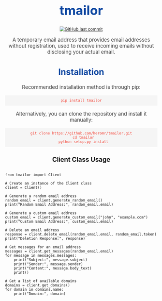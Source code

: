 <div align="center">
  <h1 style="color: #0d47a1; font-size: 3em;">tmailor</h1>
  
  <p>
    <a href="https://github.com/heromr/tmailor/commits/main"><img src="https://img.shields.io/github/last-commit/heromr/tmailor?label=last%20updated&color=blueviolet" alt="GitHub last commit"></a>

  <p style="font-size: 1.2em; color: #424242;">A temporary email address that provides email addresses without registration, used to receive incoming emails without disclosing your actual email.</p>

  
  <h2 style="color: #0d47a1; font-size: 2em;">Installation</h2>
  
  <p style="font-size: 1.2em; color: #424242;">Recommended installation method is through pip:</p>
  
  <pre style="background-color: #f5f5f5; padding: 10px;"><code style="color: #f44336;">pip install tmailor</code></pre>
  
  <p style="font-size: 1.2em; color: #424242;">Alternatively, you can clone the repository and install it manually:</p>
  
  <pre style="background-color: #f5f5f5; padding: 10px;"><code style="color: #f44336;">git clone https://github.com/heromr/tmailor.git
  cd tmailor
  python setup.py install</code></pre>
  
</div>

<div>
  <h2 align="center">Client Class Usage</h2>

  <pre><code class="language-python">
from tmailor import Client

# Create an instance of the Client class
client = Client()

# Generate a random email address
random_email = client.generate_random_email()
print("Random Email Address:", random_email.email)

# Generate a custom email address
custom_email = client.generate_custom_email("john", "example.com")
print("Custom Email Address:", custom_email.email)

# Delete an email address
response = client.delete_email(random_email.email, random_email.token)
print("Deletion Response:", response)

# Get messages for an email address
messages = client.get_messages(random_email.email)
for message in messages.messages:
    print("Subject:", message.subject)
    print("Sender:", message.sender)
    print("Content:", message.body_text)
    print()

# Get a list of available domains
domains = client.get_domains()
for domain in domains.name:
    print("Domain:", domain)
  </code></pre>
</div>
